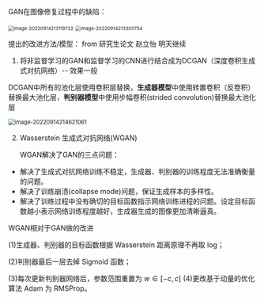 GAN在图像修复过程中的缺陷：

<img src="H:\files\python_file\paper_reading\image inpainting\pic\image-20220914213119722.png" alt="image-20220914213119722" style="zoom:67%;" />

<img src="H:\files\python_file\paper_reading\image inpainting\pic\image-20220914213300754.png" alt="image-20220914213300754" style="zoom:67%;" />

提出的改进方法/模型： from 研究生论文 赵立怡 明天继续

1. 将非监督学习的GAN和监督学习的CNN进行结合成为DCGAN（深度卷积生成式对抗网络）-- 效果一般

​    DCGAN中所有的池化层使用卷积层替换，**生成器模型**中使用转置卷积（反卷积）替换最大池化层，**判别器模型**中使用步幅卷积(strided convolution)替换最大池化层

<img src="H:\files\python_file\paper_reading\image inpainting\pic\image-20220914214621061.png" alt="image-20220914214621061" style="zoom:80%;" />



2. Wasserstein 生成式对抗网络(WGAN)

   WGAN解决了GAN的三点问题：

- 解决了生成式对抗网络训练不稳定，生成器、判别器的训练程度无法准确衡量的问题。
- 解决了训练崩溃(collapse mode)问题，保证生成样本的多样性。
- 解决了训练过程中没有确切的目标函数指示网络训练进程的问题。设定目标函数越小表示网络训练程度越好，生成器生成的图像更加清晰逼真。

WGAN相对于GAN做的改进

(1)生成器、判别器的目标函数根据 Wasserstein 距离原理不再取 log；

(2)判别器最后一层去掉 Sigmoid 函数；

(3)每次更新判别器网络后，参数范围重置为 $w\in[-c,c]$
(4)更改基于动量的优化算法 Adam 为 RMSProp。